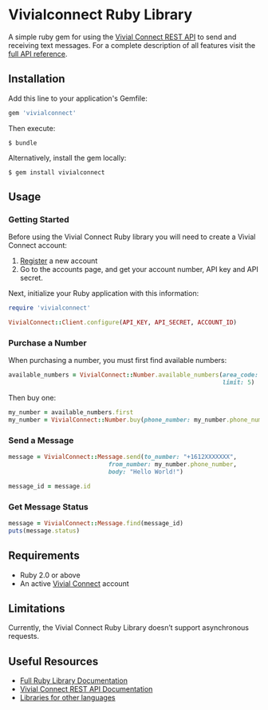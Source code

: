 
# Vivialconnect Ruby Library

A simple ruby gem for using the [Vivial Connect REST API](https://www.vivialconnect.net/) to send and receiving text messages. For a complete description of all features visit the [full API reference](https://vivialconnect.github.io/vivialconnect-ruby/).

Installation
------------

Add this line to your application's Gemfile:

```ruby
gem 'vivialconnect'
```

Then execute:

    $ bundle 

Alternatively, install the gem locally:

    $ gem install vivialconnect


Usage
-----

### Getting Started 

Before using the Vivial Connect Ruby library you will need to create a Vivial Connect account:

1. [Register](https://www.vivialconnect.net/register/) a new account 
2. Go to the accounts page, and get your account number, API key and API secret.

Next, initialize your Ruby application with this information:


```ruby
require 'vivialconnect'

VivialConnect::Client.configure(API_KEY, API_SECRET, ACCOUNT_ID)
```

### Purchase a Number

When purchasing a number, you must first find available numbers:

```ruby
available_numbers = VivialConnect::Number.available_numbers(area_code: "646",
                                                            limit: 5)
```

Then buy one:

```ruby
my_number = available_numbers.first
my_number = VivialConnect::Number.buy(phone_number: my_number.phone_number)
```


### Send a Message

```ruby
message = VivialConnect::Message.send(to_number: "+1612XXXXXXX",
                            from_number: my_number.phone_number,
                            body: "Hello World!")

message_id = message.id
```

### Get Message Status


```ruby
message = VivialConnect::Message.find(message_id)
puts(message.status)
```


Requirements
------------

* Ruby 2.0 or above
* An active [Vivial Connect](https://www.vivialconnect.net/register/) account 

Limitations
-----------

Currently, the Vivial Connect Ruby Library doesn’t support asynchronous requests.

Useful Resources
----------------

* [Full Ruby Library Documentation](https://vivialconnect.github.io/vivialconnect-ruby/)
* [Vivial Connect REST API Documentation](https://www.vivialconnect.net/docs/)
* [Libraries for other languages](https://vivialconnect.github.io/)
